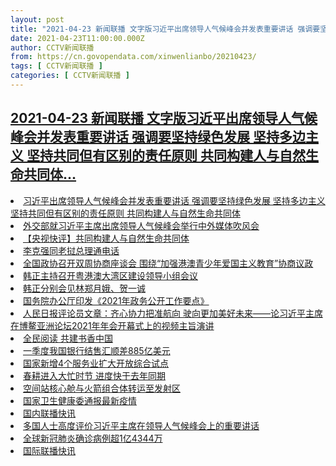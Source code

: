 ```yaml
---
layout: post
title: "2021-04-23 新闻联播 文字版习近平出席领导人气候峰会并发表重要讲话 强调要坚持绿色发展 坚持多边主义 坚持共同但有区别的责任原则 共同构建人与自然生命共同体"
date: 2021-04-23T11:00:00.000Z
author: CCTV新闻联播
from: https://cn.govopendata.com/xinwenlianbo/20210423/
tags: [ CCTV新闻联播 ]
categories: [ CCTV新闻联播 ]
---
```

<!--1619175600000-->
[2021-04-23 新闻联播 文字版习近平出席领导人气候峰会并发表重要讲话 强调要坚持绿色发展 坚持多边主义 坚持共同但有区别的责任原则 共同构建人与自然生命共同体...](https://cn.govopendata.com/xinwenlianbo/20210423/)
------

<div>
<li><a target="_blank" href="https://cn.govopendata.com/xinwenlianbo/20210423/#236538">习近平出席领导人气候峰会并发表重要讲话 强调要坚持绿色发展 坚持多边主义 坚持共同但有区别的责任原则 共同构建人与自然生命共同体</a></li><li><a target="_blank" href="https://cn.govopendata.com/xinwenlianbo/20210423/#236539">外交部就习近平主席出席领导人气候峰会举行中外媒体吹风会</a></li><li><a target="_blank" href="https://cn.govopendata.com/xinwenlianbo/20210423/#236540">【央视快评】共同构建人与自然生命共同体</a></li><li><a target="_blank" href="https://cn.govopendata.com/xinwenlianbo/20210423/#236541">李克强同老挝总理通电话</a></li><li><a target="_blank" href="https://cn.govopendata.com/xinwenlianbo/20210423/#236542">全国政协召开双周协商座谈会 围绕“加强港澳青少年爱国主义教育”协商议政</a></li><li><a target="_blank" href="https://cn.govopendata.com/xinwenlianbo/20210423/#236543">韩正主持召开粤港澳大湾区建设领导小组会议</a></li><li><a target="_blank" href="https://cn.govopendata.com/xinwenlianbo/20210423/#236544">韩正分别会见林郑月娥、贺一诚</a></li><li><a target="_blank" href="https://cn.govopendata.com/xinwenlianbo/20210423/#236545">国务院办公厅印发《2021年政务公开工作要点》</a></li><li><a target="_blank" href="https://cn.govopendata.com/xinwenlianbo/20210423/#236546">人民日报评论员文章：齐心协力把准航向 驶向更加美好未来——论习近平主席在博鳌亚洲论坛2021年年会开幕式上的视频主旨演讲</a></li><li><a target="_blank" href="https://cn.govopendata.com/xinwenlianbo/20210423/#236547">全民阅读 共建书香中国</a></li><li><a target="_blank" href="https://cn.govopendata.com/xinwenlianbo/20210423/#236548">一季度我国银行结售汇顺差885亿美元</a></li><li><a target="_blank" href="https://cn.govopendata.com/xinwenlianbo/20210423/#236549">国家新增4个服务业扩大开放综合试点</a></li><li><a target="_blank" href="https://cn.govopendata.com/xinwenlianbo/20210423/#236550">春耕进入大忙时节 进度快于去年同期</a></li><li><a target="_blank" href="https://cn.govopendata.com/xinwenlianbo/20210423/#236551">空间站核心舱与火箭组合体转运至发射区</a></li><li><a target="_blank" href="https://cn.govopendata.com/xinwenlianbo/20210423/#236552">国家卫生健康委通报最新疫情</a></li><li><a target="_blank" href="https://cn.govopendata.com/xinwenlianbo/20210423/#236553">国内联播快讯</a></li><li><a target="_blank" href="https://cn.govopendata.com/xinwenlianbo/20210423/#236554">多国人士高度评价习近平主席在领导人气候峰会上的重要讲话</a></li><li><a target="_blank" href="https://cn.govopendata.com/xinwenlianbo/20210423/#236555">全球新冠肺炎确诊病例超1亿4344万</a></li><li><a target="_blank" href="https://cn.govopendata.com/xinwenlianbo/20210423/#236556">国际联播快讯</a></li>
</div>
